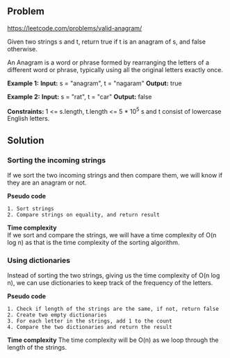 ## Problem

https://leetcode.com/problems/valid-anagram/

Given two strings s and t, return true if t is an anagram of s, and false otherwise.

An Anagram is a word or phrase formed by rearranging the letters of a different word or phrase, typically using all the original letters exactly once.

**Example 1:**
**Input:** s = "anagram", t = "nagaram"
**Output:** true

**Example 2:**
**Input:** s = "rat", t = "car"
**Output:** false

**Constraints:**
1 <= s.length, t.length <= 5 \* 10<sup>5</sup>
s and t consist of lowercase English letters.

## Solution

### Sorting the incoming strings

If we sort the two incoming strings and then compare them, we will know if they are an anagram or not.

**Pseudo code**

```
1. Sort strings
2. Compare strings on equality, and return result
```

**Time complexity**  
If we sort and compare the strings, we will have a time complexity of O(n log n) as that is the time complexity of the sorting algorithm.

### Using dictionaries

Instead of sorting the two strings, giving us the time complexity of O(n log n), we can use dictionaries to keep track of the frequency of the letters.

**Pseudo code**

```
1. Check if length of the strings are the same, if not, return false
2. Create two empty dictionaries
3. For each letter in the strings, add 1 to the count
4. Compare the two dictionaries and return the result
```

**Time complexity**
The time complexity will be O(n) as we loop through the length of the strings.
